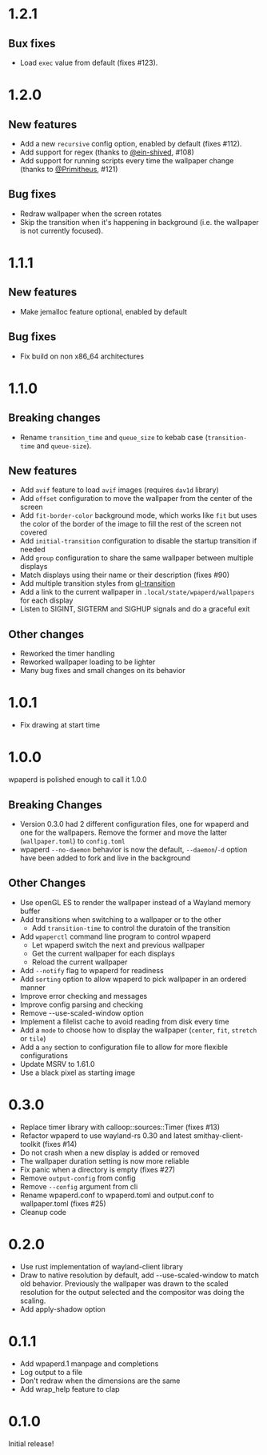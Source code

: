 # 1.2.1
## Bux fixes
- Load `exec` value from default (fixes #123).

# 1.2.0
## New features
- Add a new `recursive` config option, enabled by default (fixes #112).
- Add support for regex (thanks to [@ein-shived](https://github.com/ein-shved), #108)
- Add support for running scripts every time the wallpaper change (thanks to [@Primitheus](https://github.com/Primitheus), #121)
## Bug fixes
- Redraw wallpaper when the screen rotates
- Skip the transition when it's happening in background
  (i.e. the wallpaper is not currently focused).

# 1.1.1
## New features
- Make jemalloc feature optional, enabled by default

## Bug fixes
- Fix build on non x86_64 architectures

# 1.1.0

## Breaking changes
- Rename `transition_time` and `queue_size` to kebab case (`transition-time` and `queue-size`).

## New features
- Add `avif` feature to load `avif` images (requires `dav1d` library)
- Add `offset` configuration to move the wallpaper from the center of the screen
- Add `fit-border-color` background mode, which works like `fit` but uses the color of the
  border of the image to fill the rest of the screen not covered
- Add `initial-transition` configuration to disable the startup transition if needed
- Add `group` configuration to share the same wallpaper between multiple displays
- Match displays using their name or their description (fixes #90)
- Add multiple transition styles from [gl-transition]
- Add a link to the current wallpaper in `.local/state/wpaperd/wallpapers` for each display
- Listen to SIGINT, SIGTERM and SIGHUP signals and do a graceful exit

## Other changes
- Reworked the timer handling
- Reworked wallpaper loading to be lighter
- Many bug fixes and small changes on its behavior

[gl-transition]: https://gl-transitions.com/

# 1.0.1

- Fix drawing at start time

# 1.0.0

wpaperd is polished enough to call it 1.0.0

## Breaking Changes
- Version 0.3.0 had 2 different configuration files, one for wpaperd and one for the wallpapers.
  Remove the former and move the latter (`wallpaper.toml`) to `config.toml`
- wpaperd `--no-daemon` behavior is now the default, `--daemon`/`-d` option have been
  added to fork and live in the background

## Other Changes

- Use openGL ES to render the wallpaper instead of a Wayland memory buffer
- Add transitions when switching to a wallpaper or to the other
  * Add `transition-time` to control the duratoin of the transition
- Add `wpaperctl` command line program to control wpaperd
  * Let wpaperd switch the next and previous wallpaper
  * Get the current wallpaper for each displays
  * Reload the current wallpaper
- Add `--notify` flag to wpaperd for readiness
- Add `sorting` option to allow wpaperd to pick wallpaper in an ordered manner
- Improve error checking and messages
- Improve config parsing and checking
- Remove --use-scaled-window option
- Implement a filelist cache to avoid reading from disk every time
- Add a `mode` to choose how to display the wallpaper (`center`, `fit`, `stretch` or `tile`)
- Add a `any` section to configuration file to allow for more flexible configurations
- Update MSRV to 1.61.0
- Use a black pixel as starting image

# 0.3.0

- Replace timer library with calloop::sources::Timer (fixes #13)
- Refactor wpaperd to use wayland-rs 0.30 and latest smithay-client-toolkit
  (fixes #14)
- Do not crash when a new display is added or removed
- The wallpaper duration setting is now more reliable
- Fix panic when a directory is empty (fixes #27)
- Remove `output-config` from config
- Remove `--config` argument from cli
- Rename wpaperd.conf to wpaperd.toml and output.conf to wallpaper.toml
  (fixes #25)
- Cleanup code

# 0.2.0

- Use rust implementation of wayland-client library
- Draw to native resolution by default, add --use-scaled-window to
  match old behavior. Previously the wallpaper was drawn to the scaled
  resolution for the output selected and the compositor was doing the scaling.
- Add apply-shadow option

# 0.1.1

- Add wpaperd.1 manpage and completions
- Log output to a file
- Don't redraw when the dimensions are the same
- Add wrap_help feature to clap

# 0.1.0

Initial release!

